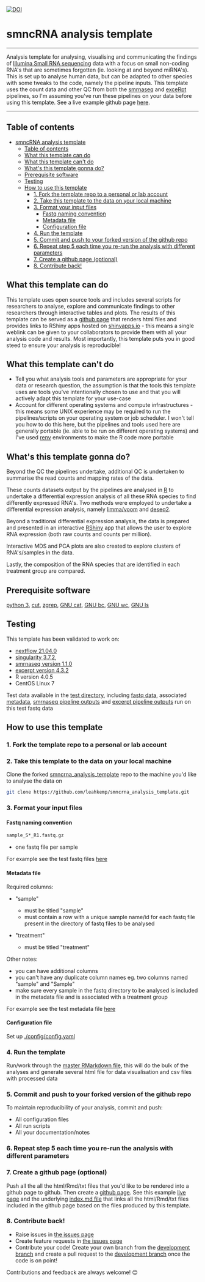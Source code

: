 [![DOI](https://zenodo.org/badge/408315805.svg)](https://zenodo.org/badge/latestdoi/408315805)

# smncRNA analysis template

---

Analysis template for analysing, visualising and communicating the findings of [Illumina Small RNA sequencing](https://www.illumina.com/techniques/sequencing/rna-sequencing/small-rna-seq.html) data with a focus on small non-coding RNA's that are sometimes forgotten (ie. looking at and beyond miRNA's). This is set up to analyse human data, but can be adapted to other species with some tweaks to the code, namely the pipeline inputs. This template uses the count data and other QC from both the [smrnaseq](https://github.com/nf-core/smrnaseq/) and [exceRpt](https://github.com/rkitchen/exceRpt/) pipelines, so I'm assuming you've run these pipelines on your data before using this template. See a live example github page [here](https://leahkemp.github.io/smncrna_analysis_template/).

---

## Table of contents

- [smncRNA analysis template](#smncrna-analysis-template)
  - [Table of contents](#table-of-contents)
  - [What this template can do](#what-this-template-can-do)
  - [What this template can't do](#what-this-template-cant-do)
  - [What's this template gonna do?](#whats-this-template-gonna-do)
  - [Prerequisite software](#prerequisite-software)
  - [Testing](#testing)
  - [How to use this template](#how-to-use-this-template)
    - [1. Fork the template repo to a personal or lab account](#1-fork-the-template-repo-to-a-personal-or-lab-account)
    - [2. Take this template to the data on your local machine](#2-take-this-template-to-the-data-on-your-local-machine)
    - [3. Format your input files](#3-format-your-input-files)
      - [Fastq naming convention](#fastq-naming-convention)
      - [Metadata file](#metadata-file)
      - [Configuration file](#configuration-file)
    - [4. Run the template](#4-run-the-template)
    - [5. Commit and push to your forked version of the github repo](#5-commit-and-push-to-your-forked-version-of-the-github-repo)
    - [6. Repeat step 5 each time you re-run the analysis with different parameters](#6-repeat-step-5-each-time-you-re-run-the-analysis-with-different-parameters)
    - [7. Create a github page (optional)](#7-create-a-github-page-optional)
    - [8. Contribute back!](#8-contribute-back)

## What this template can do

This template uses open source tools and includes several scripts for researchers to analyse, explore and communicate findings to other researchers through interactive tables and plots. The results of this template can be served as a [github page](https://pages.github.com/) that renders html files and provides links to RShiny apps hosted on [shinyapps.io](https://www.shinyapps.io/) - this means a single weblink can be given to your collaborators to provide them with all your analysis code and results. Most importantly, this template puts you in good steed to ensure your analysis is reproducible!

## What this template can't do

- Tell you what analysis tools and parameters are appropriate for your data or research question, the assumption is that the tools this template uses are tools you've intentionally chosen to use and that you will actively adapt this template for your use-case
- Account for different operating systems and compute infrastructures - this means some UNIX experience may be required to run the pipelines/scripts on your operating system or job scheduler. I won't tell you how to do this here, but the pipelines and tools used here are generally portable (ie. able to be run on different operating systems) and I've used [renv](https://rstudio.github.io/renv/articles/renv.html) environments to make the R code more portable

## What's this template gonna do?

Beyond the QC the pipelines undertake, additional QC is undertaken to summarise the read counts and mapping rates of the data.

These counts datasets output by the pipelines are analysed in [R](https://www.r-project.org/) to undertake a differential expression analysis of all these RNA species to find differently expressed RNA's. Two methods were employed to undertake a differential expression analysis, namely [limma/voom](https://genomebiology.biomedcentral.com/articles/10.1186/gb-2014-15-2-r29) and [deseq2](https://genomebiology.biomedcentral.com/articles/10.1186/s13059-014-0550-8).

Beyond a traditional differential expression analysis, the data is prepared and presented in an interactive [RShiny](https://shiny.rstudio.com/) app that allows the user to explore RNA expression (both raw counts and counts per million).

Interactive MDS and PCA plots are also created to explore clusters of RNA's/samples in the data.

Lastly, the composition of the RNA species that are identified in each treatment group are compared.

## Prerequisite software

[python 3](https://www.python.org/), [cut](https://www.man7.org/linux/man-pages/man1/cut.1.html), [zgrep](https://linux.die.net/man/1/zgrep), [GNU cat](https://www.gnu.org/software/coreutils/manual/html_node/cat-invocation.html), [GNU bc](https://www.gnu.org/software/bc/), [GNU wc](https://www.gnu.org/software/coreutils/manual/html_node/wc-invocation.html), [GNU ls](https://www.gnu.org/software/coreutils/manual/html_node/ls-invocation.html)

## Testing

This template has been validated to work on:

- [nextflow 21.04.0](https://github.com/nextflow-io/nextflow/tree/v21.04.0)
- [singularity 3.7.2](https://github.com/hpcng/singularity/tree/v3.7.2),
- [smrnaseq version 1.1.0](https://github.com/nf-core/smrnaseq/tree/1.1.0)
- [excerpt version 4.3.2](https://github.com/rkitchen/exceRpt/tree/4.3.2)
- R version 4.0.5
- CentOS Linux 7

Test data available in the [test directory](./test/), including [fastq data](./test/fastq/), associated [metadata](./test/metadata.csv), [smrnaseq pipeline outputs](./test/smrnaseq_pipeline_run/) and [excerpt pipeline outputs](./test/excerpt_pipeline_run/) run on this test fastq data

## How to use this template

### 1. Fork the template repo to a personal or lab account

### 2. Take this template to the data on your local machine

Clone the forked [smncrna_analysis_template](https://github.com/leahkemp/smncrna_analysis_template) repo to the machine you'd like to analyse the data on

```bash
git clone https://github.com/leahkemp/smncrna_analysis_template.git
```

### 3. Format your input files

#### Fastq naming convention

```bash
sample_S*_R1.fastq.gz
```

- one fastq file per sample

For example see the test fastq files [here](./test_fastq/)

#### Metadata file

Required columns:

- "sample"
  - must be titled "sample"
  - must contain a row with a unique sample name/id for each fastq file present in the directory of fastq files to be analysed

- "treatment"
  - must be titled "treatment"

Other notes:

- you can have additional columns
- you can't have any duplicate column names eg. two columns named "sample" and "Sample"
- make sure every sample in the fastq directory to be analysed is included in the metadata file and is associated with a treatment group

For example see the test metadata file [here](./config/metadata.csv)

#### Configuration file

Set up [./config/config.yaml](config/config.yaml)

### 4. Run the template

Run/work through the [master RMarkdown file](./master.Rmd), this will do the bulk of the analyses and generate several html file for data visualisation and csv files with processed data

### 5. Commit and push to your forked version of the github repo

To maintain reproducibility of your analysis, commit and push:

- All configuration files
- All run scripts
- All your documentation/notes

### 6. Repeat step 5 each time you re-run the analysis with different parameters

### 7. Create a github page (optional)

Push all the all the html/Rmd/txt files that you'd like to be rendered into a github page to github. Then create a [github page](https://guides.github.com/features/pages/). See this example [live page](https://leahkemp.github.io/smncrna_analysis_template/) and the underlying [index.md file](https://raw.githubusercontent.com/leahkemp/smncrna_analysis_template/example/index.md) that links all the html/Rmd/txt files included in the github page based on the files produced by this template.

### 8. Contribute back!

- Raise issues in [the issues page](https://github.com/leahkemp/smncrna_analysis_template/issues)
- Create feature requests in [the issues page](https://github.com/leahkemp/smncrna_analysis_template/issues)
- Contribute your code! Create your own branch from the [development branch](https://github.com/leahkemp/smncrna_analysis_template/tree/dev) and create a pull request to the [development branch](https://github.com/leahkemp/smncrna_analysis_template/tree/dev) once the code is on point!

Contributions and feedback are always welcome! :blush:
